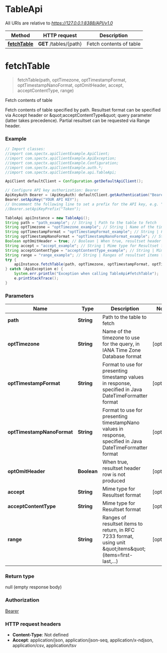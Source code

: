 # TableApi

All URIs are relative to *https://127.0.0.1:8388/API/v1.0*

Method | HTTP request | Description
------------- | ------------- | -------------
[**fetchTable**](TableApi.md#fetchTable) | **GET** /tables/{path} | Fetch contents of table


<a name="fetchTable"></a>
# **fetchTable**
> fetchTable(path, optTimezone, optTimestampFormat, optTimestampNanoFormat, optOmitHeader, accept, acceptContentType, range)

Fetch contents of table

Fetch contents of table specified by path. Resultset format can be specified via Accept header or \&quot;acceptContentType\&quot; query parameter (latter takes precedence). Partial resultset can be requested via Range header.

### Example
```java
// Import classes:
//import com.spectx.apiClientExample.ApiClient;
//import com.spectx.apiClientExample.ApiException;
//import com.spectx.apiClientExample.Configuration;
//import com.spectx.apiClientExample.auth.*;
//import com.spectx.apiClientExample.api.TableApi;

ApiClient defaultClient = Configuration.getDefaultApiClient();

// Configure API key authorization: Bearer
ApiKeyAuth Bearer = (ApiKeyAuth) defaultClient.getAuthentication("Bearer");
Bearer.setApiKey("YOUR API KEY");
// Uncomment the following line to set a prefix for the API key, e.g. "Token" (defaults to null)
//Bearer.setApiKeyPrefix("Token");

TableApi apiInstance = new TableApi();
String path = "path_example"; // String | Path to the table to fetch
String optTimezone = "optTimezone_example"; // String | Name of the timezone to use for the query, in IANA Time Zone Database format
String optTimestampFormat = "optTimestampFormat_example"; // String | Format to use for presenting timestamp values in response, specified in Java DateTimeFormatter format
String optTimestampNanoFormat = "optTimestampNanoFormat_example"; // String | Format to use for presenting timestampNano values in response, specified in Java DateTimeFormatter format
Boolean optOmitHeader = true; // Boolean | When true, resultset header row is not produced
String accept = "accept_example"; // String | Mime type for Resultset format
String acceptContentType = "acceptContentType_example"; // String | Mime type for Resultset format
String range = "range_example"; // String | Ranges of resultset items to return, in RFC 7233 format, using unit \"items\" (items=first-last,...)
try {
    apiInstance.fetchTable(path, optTimezone, optTimestampFormat, optTimestampNanoFormat, optOmitHeader, accept, acceptContentType, range);
} catch (ApiException e) {
    System.err.println("Exception when calling TableApi#fetchTable");
    e.printStackTrace();
}
```

### Parameters

Name | Type | Description  | Notes
------------- | ------------- | ------------- | -------------
 **path** | **String**| Path to the table to fetch |
 **optTimezone** | **String**| Name of the timezone to use for the query, in IANA Time Zone Database format | [optional]
 **optTimestampFormat** | **String**| Format to use for presenting timestamp values in response, specified in Java DateTimeFormatter format | [optional]
 **optTimestampNanoFormat** | **String**| Format to use for presenting timestampNano values in response, specified in Java DateTimeFormatter format | [optional]
 **optOmitHeader** | **Boolean**| When true, resultset header row is not produced | [optional]
 **accept** | **String**| Mime type for Resultset format | [optional]
 **acceptContentType** | **String**| Mime type for Resultset format | [optional]
 **range** | **String**| Ranges of resultset items to return, in RFC 7233 format, using unit \&quot;items\&quot; (items&#x3D;first-last,...) | [optional]

### Return type

null (empty response body)

### Authorization

[Bearer](../README.md#Bearer)

### HTTP request headers

 - **Content-Type**: Not defined
 - **Accept**: application/json, application/json-seq, application/x-ndjson, application/csv, application/tsv

